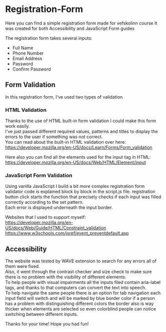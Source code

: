 # Registration-Form

Here you can find a simple registration form made for vefskolinn course
It was created for both Accessibility and JavaScript Form guides

The registration form takes several inputs:

- Full Name
- Phone Number
- Email Address
- Password
- Confirm Password

## Form Validation

In this registration form, I've used two types of validation

### HTML Validation

Thanks to the use of HTML built-in form validation I could make this form work easily.  
I've just passed different required values, patterns and titles to display the errors to the user if something was not correct.  
You can read about the built-in HTML validation over here:  
https://developer.mozilla.org/en-US/docs/Learn/Forms/Form_validation

Here also you can find all the elements used for the input tag in HTML:  
https://developer.mozilla.org/en-US/docs/Web/HTML/Element/input

### JavaScript Form Validation

Using vanilla JavaScript I build a bit more complex registration form validator
code is explained block by block in the script.js file.
registration button click starts the function that precisely checks if each input was filled correctly according to the set pattern.  
Each error is displayed underneath the input border.

Websites that I used to support myself:  
https://developer.mozilla.org/en-US/docs/Web/Guide/HTML/Constraint_validation
https://www.w3schools.com/jsref/event_preventdefault.asp

## Accessibility

The website was tested by WAVE extension to search for any errors all of them were fixed.  
Also, it went through the contrast checker and size check to make sure there is no problem with the visibility of different elements.  
To help people with visual impairments all the inputs filed contain aria-label tags, and thanks to that computers can convert the text into speech.  
To help navigate the same people there is an option for tab navigation each input field will switch and will be marked by blue border color if a person has a problem with distinguishing different colors the border also is way thicker when elements are selected so even colorblind people can notice switching between different inputs.

Thanks for your time! Hope you had fun!

